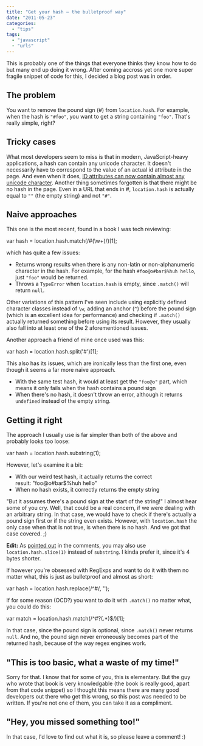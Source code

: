```yaml
---
title: "Get your hash — the bulletproof way"
date: "2011-05-23"
categories: 
  - "tips"
tags: 
  - "javascript"
  - "urls"
---
```


This is probably one of the things that everyone thinks they know how to do but many end up doing it wrong. After coming accross yet one more super fragile snippet of code for this, I decided a blog post was in order.

## The problem

You want to remove the pound sign (#) from `location.hash`. For example, when the hash is `"#foo"`, you want to get a string containing `"foo"`. That's really simple, right?

## Tricky cases

What most developers seem to miss is that in modern, JavaScript-heavy applications, a hash can contain any unicode character. It doesn't necessarily have to correspond to the value of an actual id attribute in the page. And even when it does, [ID attributes can now contain almost any unicode character](http://mathiasbynens.be/notes/html5-id-class). Another thing sometimes forgotten is that there might be no hash in the page. Even in a URL that ends in #, `location.hash` is actually equal to `""` (the empty string) and not `"#"`.

## Naive approaches

This one is the most recent, found in a book I was tech reviewing:

var hash = location.hash.match(/#(\\w+)/)\[1\];

which has quite a few issues:

- Returns wrong results when there is any non-latin or non-alphanumeric character in the hash. For example, for the hash `#foo@o#bar$%huh hello`, just `"foo"` would be returned.
- Throws a `TypeError` when `location.hash` is empty, since `.match()` will return `null`.

Other variations of this pattern I've seen include using explicitly defined character classes instead of `\w`, adding an anchor (`^`) before the pound sign (which is an excellent idea for performance) and checking if `.match()` actually returned something before using its result. However, they usually also fall into at least one of the 2 aforementioned issues.

Another approach a friend of mine once used was this:

var hash = location.hash.split('#')\[1\];

This also has its issues, which are ironically less than the first one, even though it seems a far more naive approach.

- With the same test hash, it would at least get the `"foo@o"` part, which means it only fails when the hash contains a pound sign
- When there's no hash, it doesn't throw an error, although it returns `undefined` instead of the empty string.

## Getting it right

The approach I usually use is far simpler than both of the above and probably looks too loose:

var hash = location.hash.substring(1);

However, let's examine it a bit:

- With our weird test hash, it actually returns the correct result: "foo@o#bar$%huh hello"
- When no hash exists, it correctly returns the empty string

"But it assumes there's a pound sign at the start of the string!" I almost hear some of you cry. Well, that could be a real concern, if we were dealing with an arbitrary string. In that case, we would have to check if there's actually a pound sign first or if the string even exists. However, with `location.hash` the only case when that is not true, is when there is no hash. And we got that case covered. ;)

**Edit:** As [pointed out](http://lea.verou.me/2011/05/get-your-hash-the-bulletproof-way/#comment-209660879) in the comments, you may also use `location.hash.slice(1)` instead of `substring`. I kinda prefer it, since it's 4 bytes shorter.

If however you're obsessed with RegExps and want to do it with them no matter what, this is just as bulletproof and almost as short:

var hash = location.hash.replace(/^#/, '');

If for some reason (OCD?) you want to do it with `.match()` no matter what, you could do this:

var match = location.hash.match(/^#?(.\*)$/)\[1\];

In that case, since the pound sign is optional, since `.match()` never returns `null`. And no, the pound sign never erroneously becomes part of the returned hash, because of the way regex engines work.

## "This is too basic, what a waste of my time!"

Sorry for that. I know that for some of you, this is elementary. But the guy who wrote that book is very knowledgable (the book is really good, apart from that code snippet) so I thought this means there are many good developers out there who get this wrong, so this post was needed to be written. If you're not one of them, you can take it as a compliment.

## "Hey, you missed something too!"

In that case, I'd love to find out what it is, so please leave a comment! :)
